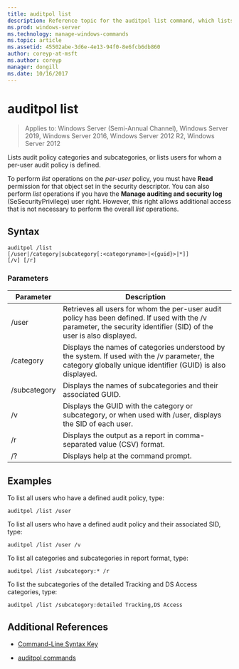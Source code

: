 ```yaml
---
title: auditpol list
description: Reference topic for the auditpol list command, which lists audit policy categories and subcategories, or lists users for whom a per-user audit policy is defined.
ms.prod: windows-server
ms.technology: manage-windows-commands
ms.topic: article
ms.assetid: 45502abe-3d6e-4e13-94f0-8e6fcb6db860
author: coreyp-at-msft
ms.author: coreyp
manager: dongill
ms.date: 10/16/2017
---
```

# auditpol list

> Applies to: Windows Server (Semi-Annual Channel), Windows Server 2019, Windows Server 2016, Windows Server 2012 R2, Windows Server 2012

Lists audit policy categories and subcategories, or lists users for whom a per-user audit policy is defined.

To perform *list* operations on the *per-user* policy, you must have **Read** permission for that object set in the security descriptor. You can also perform *list* operations if you have the **Manage auditing and security log** (SeSecurityPrivilege) user right. However, this right allows additional access that is not necessary to perform the overall *list* operations.

## Syntax

```
auditpol /list
[/user|/category|subcategory[:<categoryname>|<{guid}>|*]]
[/v] [/r]
```

### Parameters

| Parameter | Description |
| ------- | -------- |
| /user | Retrieves all users for whom the per-user audit policy has been defined. If used with the /v parameter, the security identifier (SID) of the user is also displayed. |
| /category | Displays the names of categories understood by the system. If used with the /v parameter, the category globally unique identifier (GUID) is also displayed. |
| /subcategory | Displays the names of subcategories and their associated GUID. |
| /v | Displays the GUID with the category or subcategory, or when used with /user, displays the SID of each user. |
| /r | Displays the output as a report in comma-separated value (CSV) format. |
| /? | Displays help at the command prompt. |

## Examples

To list all users who have a defined audit policy, type:

```
auditpol /list /user
```

To list all users who have a defined audit policy and their associated SID, type:

```
auditpol /list /user /v
```

To list all categories and subcategories in report format, type:

```
auditpol /list /subcategory:* /r
```

To list the subcategories of the detailed Tracking and DS Access categories, type:

```
auditpol /list /subcategory:detailed Tracking,DS Access
```

## Additional References

- [Command-Line Syntax Key](command-line-syntax-key.md)

- [auditpol commands](auditpol.md)
